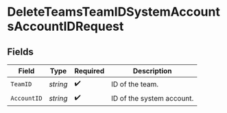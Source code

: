# DeleteTeamsTeamIDSystemAccountsAccountIDRequest


## Fields

| Field                     | Type                      | Required                  | Description               |
| ------------------------- | ------------------------- | ------------------------- | ------------------------- |
| `TeamID`                  | *string*                  | :heavy_check_mark:        | ID of the team.           |
| `AccountID`               | *string*                  | :heavy_check_mark:        | ID of the system account. |